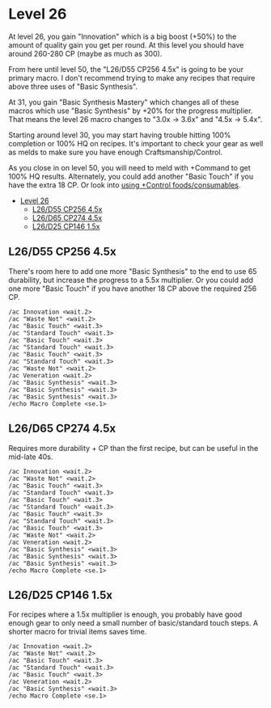 # Level 26

At level 26, you gain "Innovation" which is a big boost (+50%) to the amount of quality gain you get per round. At this level you should have around 260-280 CP (maybe as much as 300).

From here until level 50, the "L26/D55 CP256 4.5x" is going to be your primary macro.  I don't recommend trying to make any recipes that require above three uses of "Basic Synthesis".

At 31, you gain "Basic Synthesis Mastery" which changes all of these macros which use "Basic Synthesis" by +20% for the progress multiplier.  That means the level 26 macro changes to "3.0x -> 3.6x" and "4.5x -> 5.4x".

Starting around level 30, you may start having trouble hitting 100% completion or 100% HQ on recipes.  It's important to check your gear as well as melds to make sure you have enough Craftsmanship/Control.

As you close in on level 50, you will need to meld with +Command to get 100% HQ results.  Alternately, you could add another "Basic Touch" if you have the extra 18 CP.  Or look into [using +Control foods/consumables](https://ffxiv.gamerescape.com/wiki/Category:Control_Consumable).

- [Level 26](#level-26)
  - [L26/D55 CP256 4.5x](#l26d55-cp256-45x)
  - [L26/D65 CP274 4.5x](#l26d65-cp274-45x)
  - [L26/D25 CP146 1.5x](#l26d25-cp146-15x)

## L26/D55 CP256 4.5x

There's room here to add one more "Basic Synthesis" to the end to use 65 durability, but increase the progress to a 5.5x multiplier.  Or you could add one more "Basic Touch" if you have another 18 CP above the required 256 CP.

```
/ac Innovation <wait.2>
/ac "Waste Not" <wait.2>
/ac "Basic Touch" <wait.3>
/ac "Standard Touch" <wait.3>
/ac "Basic Touch" <wait.3>
/ac "Standard Touch" <wait.3>
/ac "Basic Touch" <wait.3>
/ac "Standard Touch" <wait.3>
/ac "Waste Not" <wait.2>
/ac Veneration <wait.2>
/ac "Basic Synthesis" <wait.3>
/ac "Basic Synthesis" <wait.3>
/ac "Basic Synthesis" <wait.3>
/echo Macro Complete <se.1>
```

## L26/D65 CP274 4.5x

Requires more durability + CP than the first recipe, but can be useful in the mid-late 40s.

```
/ac Innovation <wait.2>
/ac "Waste Not" <wait.2>
/ac "Basic Touch" <wait.3>
/ac "Standard Touch" <wait.3>
/ac "Basic Touch" <wait.3>
/ac "Standard Touch" <wait.3>
/ac "Basic Touch" <wait.3>
/ac "Standard Touch" <wait.3>
/ac "Basic Touch" <wait.3>
/ac "Waste Not" <wait.2>
/ac Veneration <wait.2>
/ac "Basic Synthesis" <wait.3>
/ac "Basic Synthesis" <wait.3>
/ac "Basic Synthesis" <wait.3>
/echo Macro Complete <se.1>
```

## L26/D25 CP146 1.5x

For recipes where a 1.5x multiplier is enough, you probably have good enough gear to only need a small number of basic/standard touch steps.  A shorter macro for trivial items saves time.

```
/ac Innovation <wait.2>
/ac "Waste Not" <wait.2>
/ac "Basic Touch" <wait.3>
/ac "Standard Touch" <wait.3>
/ac "Basic Touch" <wait.3>
/ac Veneration <wait.2>
/ac "Basic Synthesis" <wait.3>
/echo Macro Complete <se.1>
```
